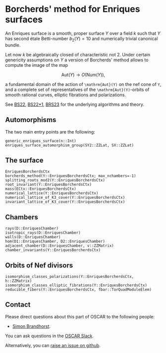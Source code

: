 # Borcherds' method for Enriques surfaces

An Enriques surface is a smooth, proper surface $Y$ over a field $k$ 
such that $Y$ has second étale Betti-number $b_2(Y)=10$ and numerically 
trivial canonical bundle. 

Let now $k$ be algebraically closed of characteristic not $2$. 
Under certain genericity assumptions on $Y$ a version of Borcherds' method allows to compute 
the image of the map
```math
\mathrm{Aut}(Y) \to O(\mathrm{Num}(Y)),
```
a fundamental domain of the action of ``\mathrm{Aut}(Y)`` on the nef cone of ``Y``,
and a complete set of representatives of the ``\mathrm{Aut}(Y)``-orbits of 
smooth rational curves, elliptic fibrations and polarizations.

See [BS22](@cite), [BS22*1](@cite), [BRS23](@cite) for the underlying algorithms and theory.

## Automorphisms
The two main entry points are the following:
```@docs
generic_enriques_surface(n::Int)
enriques_surface_automorphism_group(SY2::ZZLat, SX::ZZLat)
```
## The surface
```@docs
EnriquesBorcherdsCtx
borcherds_method(Y::EnriquesBorcherdsCtx; max_nchambers=-1)
splitting_roots_mod2(Y::EnriquesBorcherdsCtx)
root_invariant(Y::EnriquesBorcherdsCtx)
mass(ECtx::EnriquesBorcherdsCtx)
numerical_lattice(Y::EnriquesBorcherdsCtx)
numerical_lattice_of_K3_cover(Y::EnriquesBorcherdsCtx)
invariant_lattice_of_K3_cover(Y::EnriquesBorcherdsCtx)
```
## Chambers
```@docs
rays(D::EnriquesChamber)
isotropic_rays(D::EnriquesChamber)
walls(D::EnriquesChamber)
hom(D1::EnriquesChamber, D2::EnriquesChamber)
adjacent_chamber(D::EnriquesChamber, v::ZZMatrix)
chamber_invariants(Y::EnriquesBorcherdsCtx)
```
## Orbits of Nef divisors
```@docs
isomorphism_classes_polarizations(Y::EnriquesBorcherdsCtx, h::ZZMatrix)
isomorphism_classes_elliptic_fibrations(Y::EnriquesBorcherdsCtx)
reducible_fibers(Y::EnriquesBorcherdsCtx, fbar::TorQuadModuleElem)
```

## Contact

Please direct questions about this part of OSCAR to the following people:
* [Simon Brandhorst](https://www.math.uni-sb.de/ag/brandhorst/index.php?lang=en).

You can ask questions in the [OSCAR Slack](https://www.oscar-system.org/community/#slack).

Alternatively, you can [raise an issue on github](https://www.oscar-system.org/community/#how-to-report-issues).
